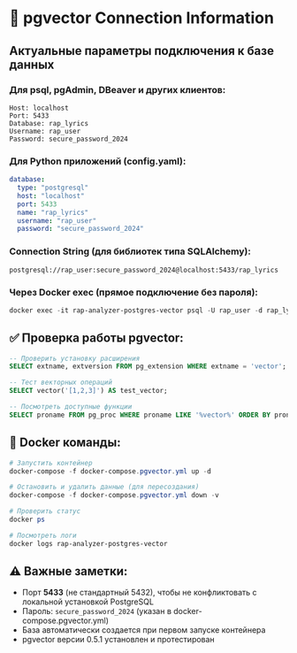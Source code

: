 # 🔐 pgvector Connection Information

## Актуальные параметры подключения к базе данных

### Для psql, pgAdmin, DBeaver и других клиентов:
```
Host: localhost
Port: 5433
Database: rap_lyrics
Username: rap_user
Password: secure_password_2024
```

### Для Python приложений (config.yaml):
```yaml
database:
  type: "postgresql"
  host: "localhost"
  port: 5433
  name: "rap_lyrics"
  username: "rap_user"
  password: "secure_password_2024"
```

### Connection String (для библиотек типа SQLAlchemy):
```
postgresql://rap_user:secure_password_2024@localhost:5433/rap_lyrics
```

### Через Docker exec (прямое подключение без пароля):
```powershell
docker exec -it rap-analyzer-postgres-vector psql -U rap_user -d rap_lyrics
```

## ✅ Проверка работы pgvector:
```sql
-- Проверить установку расширения
SELECT extname, extversion FROM pg_extension WHERE extname = 'vector';

-- Тест векторных операций
SELECT vector('[1,2,3]') AS test_vector;

-- Посмотреть доступные функции
SELECT proname FROM pg_proc WHERE proname LIKE '%vector%' ORDER BY proname;
```

## 🐳 Docker команды:
```powershell
# Запустить контейнер
docker-compose -f docker-compose.pgvector.yml up -d

# Остановить и удалить данные (для пересоздания)
docker-compose -f docker-compose.pgvector.yml down -v

# Проверить статус
docker ps

# Посмотреть логи
docker logs rap-analyzer-postgres-vector
```

## ⚠️ Важные заметки:
- Порт **5433** (не стандартный 5432), чтобы не конфликтовать с локальной установкой PostgreSQL
- Пароль: `secure_password_2024` (указан в docker-compose.pgvector.yml)
- База автоматически создается при первом запуске контейнера
- pgvector версии 0.5.1 установлен и протестирован
